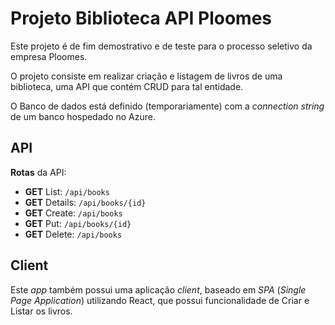 # Projeto Biblioteca API Ploomes

Este projeto é de fim demostrativo e de teste para o processo seletivo da empresa Ploomes. 

O projeto consiste em realizar criação e listagem de livros de uma biblioteca, uma API que contém CRUD para tal entidade.

O Banco de dados está definido (temporariamente) com a *connection string* de um banco hospedado no Azure.

## API

**Rotas** da API:
- **GET** List: `/api/books`
- **GET** Details: `/api/books/{id}`
- **GET** Create: `/api/books`
- **GET** Put: `/api/books/{id}`
- **GET** Delete: `/api/books`

## Client

Este *app* também possui uma aplicação *client*, baseado em *SPA* (*Single Page Application*) utilizando React, que possui funcionalidade de Criar e Listar os livros. 